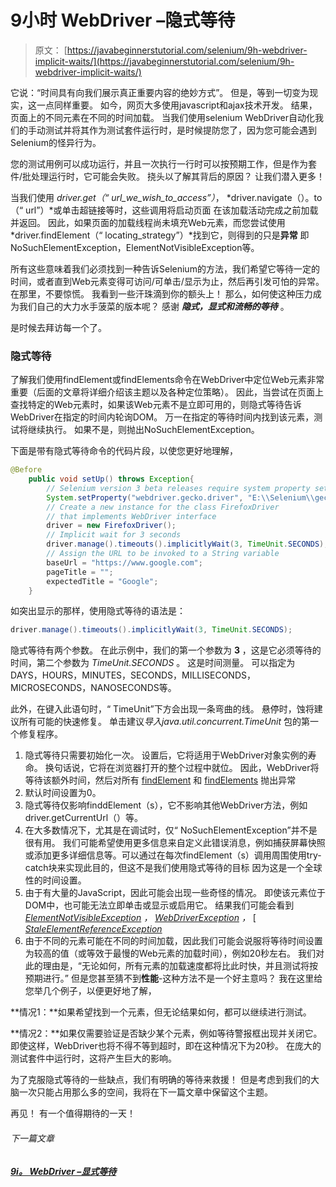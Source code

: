 # 9小时 WebDriver –隐式等待

> 原文： [https://javabeginnerstutorial.com/selenium/9h-webdriver-implicit-waits/](https://javabeginnerstutorial.com/selenium/9h-webdriver-implicit-waits/)

它说：“时间具有向我们展示真正重要内容的绝妙方式”。 但是，等到一切变为现实，这一点同样重要。 如今，网页大多使用javascript和ajax技术开发。 结果，页面上的不同元素在不同的时间加载。 当我们使用selenium WebDriver自动化我们的手动测试并将其作为测试套件运行时，是时候提防您了，因为您可能会遇到Selenium的怪异行为。

您的测试用例可以成功运行，并且一次执行一行时可以按预期工作，但是作为套件/批处理运行时，它可能会失败。 挠头以了解其背后的原因？ 让我们潜入更多！

当我们使用 *driver.get（“ url_we_wish_to_access”）*， *driver.navigate（）。to（“ url”）*或单击超链接等时，这些调用将启动页面 在该加载活动完成之前加载并返回。 因此，如果页面的加载线程尚未填充Web元素，而您尝试使用 *driver.findElement（“ locating_strategy”）*找到它，则得到的只是**异常** 即NoSuchElementException，ElementNotVisibleException等。

所有这些意味着我们必须找到一种告诉Selenium的方法，我们希望它等待一定的时间，或者直到Web元素变得可访问/可单击/显示为止，然后再引发可怕的异常。 在那里，不要惊慌。 我看到一些汗珠滴到你的额头上！ 那么，如何使这种压力成为我们自己的大力水手菠菜的版本呢？ 感谢 ***隐式，显式和流畅的等待*** 。

是时候去拜访每一个了。

### 隐式等待

了解我们使用findElement或findElements命令在WebDriver中定位Web元素非常重要（后面的文章将详细介绍该主题以及各种定位策略）。 因此，当尝试在页面上查找特定的Web元素时，如果该Web元素不是立即可用的，则隐式等待告诉WebDriver在指定的时间内轮询DOM。 万一在指定的等待时间内找到该元素，测试将继续执行。 如果不是，则抛出NoSuchElementException。

下面是带有隐式等待命令的代码片段，以使您更好地理解，

```java
@Before
	public void setUp() throws Exception{
		// Selenium version 3 beta releases require system property set up
		System.setProperty("webdriver.gecko.driver", "E:\\Selenium\\geckodriver-v0.10.0-win64\\geckodriver.exe");
		// Create a new instance for the class FirefoxDriver
		// that implements WebDriver interface
		driver = new FirefoxDriver();
		// Implicit wait for 3 seconds
		driver.manage().timeouts().implicitlyWait(3, TimeUnit.SECONDS);
		// Assign the URL to be invoked to a String variable
		baseUrl = "https://www.google.com";
		pageTitle = "";
		expectedTitle = "Google";
	} 
```

如突出显示的那样，使用隐式等待的语法是：

```java
driver.manage().timeouts().implicitlyWait(3, TimeUnit.SECONDS);
```

隐式等待有两个参数。 在此示例中，我们的第一个参数为 **3** ，这是它必须等待的时间，第二个参数为 *TimeUnit.SECONDS* 。 这是时间测量。 可以指定为DAYS，HOURS，MINUTES，SECONDS，MILLISECONDS，MICROSECONDS，NANOSECONDS等。

此外，在键入此语句时，“ TimeUnit”下方会出现一条弯曲的线。 悬停时，蚀将建议所有可能的快速修复。 单击建议*导入java.util.concurrent.TimeUnit* 包的第一个修复程序。

1.  隐式等待只需要初始化一次。 设置后，它将适用于WebDriver对象实例的寿命。 换句话说，它将在浏览器打开的整个过程中就位。 因此，WebDriver将等待该额外时间，然后对所有 [findElement](https://selenium.googlecode.com/svn/trunk/docs/api/java/org/openqa/selenium/WebDriver.html#findElement(org.openqa.selenium.By)) 和 [findElements](https://selenium.googlecode.com/svn/trunk/docs/api/java/org/openqa/selenium/WebDriver.html#findElements(org.openqa.selenium.By)) 抛出异常
2.  默认时间设置为0。
3.  隐式等待仅影响finddElement（s），它不影响其他WebDriver方法，例如driver.getCurrentUrl（）等。
4.  在大多数情况下，尤其是在调试时，仅“ NoSuchElementException”并不是很有用。 我们可能希望使用更多信息来自定义此错误消息，例如捕获屏幕快照或添加更多详细信息等。可以通过在每次findElement（s）调用周围使用try-catch块来实现此目的，但这不是我们使用隐式等待的目标 因为这是一个全球性的时间设置。
5.  由于有大量的JavaScript，因此可能会出现一些奇怪的情况。 即使该元素位于DOM中，也可能无法立即单击或显示或启用它。 结果我们可能会看到 [*ElementNotVisibleException*](https://selenium.googlecode.com/svn/trunk/docs/api/java/org/openqa/selenium/ElementNotVisibleException.html) *，* [*WebDriverException*](https://selenium.googlecode.com/svn/trunk/docs/api/java/org/openqa/selenium/WebDriverException.html) *，* [[ *StaleElementReferenceException*](https://selenium.googlecode.com/svn/trunk/docs/api/java/org/openqa/selenium/StaleElementReferenceException.html)
6.  由于不同的元素可能在不同的时间加载，因此我们可能会说服将等待时间设置为较高的值（或等效于最慢的Web元素的加载时间），例如20秒左右。 我们对此的理由是，“无论如何，所有元素的加载速度都将比此时快，并且测试将按预期进行。” 但是您甚至猜不到**性能**-这种方法不是一个好主意吗？ 我在这里给您举几个例子，以便更好地了解，

**情况1：**如果希望找到一个元素，但无论结果如何，都可以继续进行测试。

**情况2：**如果仅需要验证是否缺少某个元素，例如等待警报框出现并关闭它。 即使这样，WebDriver也将不得不等到超时，即在这种情况下为20秒。 在庞大的测试套件中运行时，这将产生巨大的影响。

为了克服隐式等待的一些缺点，我们有明确的等待来救援！ 但是考虑到我们的大脑一次只能占用那么多的空间，我将在下一篇文章中保留这个主题。

再见！ 有一个值得期待的一天！

###### 下一篇文章

##### [9i。 WebDriver –显式等待](https://javabeginnerstutorial.com/selenium/9i-webdriver-explicit-waits/ "9i. WebDriver – Explicit Waits")